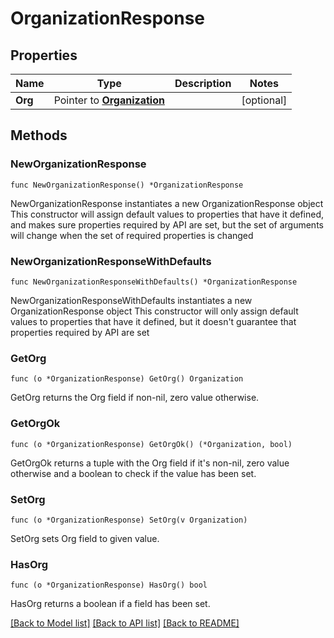 # OrganizationResponse

## Properties

Name | Type | Description | Notes
------------ | ------------- | ------------- | -------------
**Org** | Pointer to [**Organization**](Organization.md) |  | [optional] 

## Methods

### NewOrganizationResponse

`func NewOrganizationResponse() *OrganizationResponse`

NewOrganizationResponse instantiates a new OrganizationResponse object
This constructor will assign default values to properties that have it defined,
and makes sure properties required by API are set, but the set of arguments
will change when the set of required properties is changed

### NewOrganizationResponseWithDefaults

`func NewOrganizationResponseWithDefaults() *OrganizationResponse`

NewOrganizationResponseWithDefaults instantiates a new OrganizationResponse object
This constructor will only assign default values to properties that have it defined,
but it doesn't guarantee that properties required by API are set

### GetOrg

`func (o *OrganizationResponse) GetOrg() Organization`

GetOrg returns the Org field if non-nil, zero value otherwise.

### GetOrgOk

`func (o *OrganizationResponse) GetOrgOk() (*Organization, bool)`

GetOrgOk returns a tuple with the Org field if it's non-nil, zero value otherwise
and a boolean to check if the value has been set.

### SetOrg

`func (o *OrganizationResponse) SetOrg(v Organization)`

SetOrg sets Org field to given value.

### HasOrg

`func (o *OrganizationResponse) HasOrg() bool`

HasOrg returns a boolean if a field has been set.


[[Back to Model list]](../README.md#documentation-for-models) [[Back to API list]](../README.md#documentation-for-api-endpoints) [[Back to README]](../README.md)



